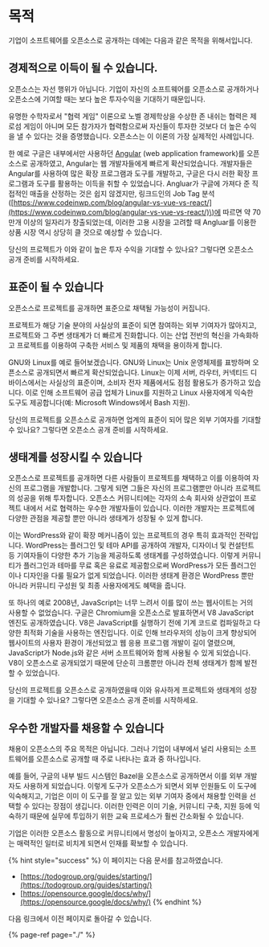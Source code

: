 # 목적

기업이 소프트웨어를 오픈소스로 공개하는 데에는 다음과 같은 목적을 위해서입니다. 

## 경제적으로 이득이 될 수 있습니다. 

오픈소스는 자선 행위가 아닙니다. 기업이 자신의 소프트웨어를 오픈소스로 공개하거나 오픈소스에 기여할 때는 보다 높은 투자수익을 기대하기 때문입니다.

유명한 수학자로서 "협력 게임" 이론으로 노벨 경제학상을 수상한 존 내쉬는 협력은 제로섬 게임이 아니며 모든 참가자가 협력함으로써 자신들이 투자한 것보다 더 높은 수익을 낼 수 있다는 것을 증명했습니다. 오픈소스는 이 이론의 가장 실제적인 사례입니다. 

한 예로 구글은 내부에서만 사용하던 [Angular](https://angular.io/) \(web application framework\)를 오픈소스로 공개하였고, Angular는 웹 개발자들에게 빠르게 확산되었습니다. 개발자들은 Angular를 사용하여 많은 확장 프로그램과 도구를 개발하고, 구글은 다시 러한 확장 프로그램과 도구를 활용하는 이득을 취할 수 있었습니다. Angluar가 구글에 가져다 준 직접적인 매출을 산정하는 것은 쉽지 않겠지만, 링크드인의 Job Tag 분석\([https://www.codeinwp.com/blog/angular-vs-vue-vs-react/](https://www.codeinwp.com/blog/angular-vs-vue-vs-react/)\)에 따르면 약 70만개 이상의 일자리가 창출되었는데, 이러한 고용 시장을 고려할 때 Angluar를 이용한 상품 시장 역시 상당히 클 것으로 예상할 수 있습니다.

당신의 프로젝트가 이와 같이 높은 투자 수익을 기대할 수 있나요? 그렇다면 오픈소스 공개 준비를 시작하세요. 

## 표준이 될 수 있습니다

오픈소스로 프로젝트를 공개하면 표준으로 채택될 가능성이 커집니다. 

프로젝트가 해당 기술 분야의 사실상의 표준이 되면 참여하는 외부 기여자가 많아지고, 프로젝트와 그 주변 생태계가 더 빠르게 진화합니다. 이는 산업 전반의 혁신을 가속화하고 프로젝트를 이용하여 구축한 서비스 및 제품의 채택을 용이하게 합니다. 

GNU와 Linux를 예로 들어보겠습니다. GNU와 Linux는 Unix 운영체제를 표방하며 오픈소스로 공개되면서 빠르게 확산되었습니다. Linux는 이제 서버, 라우터, 커넥티드 디바이스에서는 사실상의 표준이며, 소비자 전자 제품에서도 점점 활용도가 증가하고 있습니다. 이로 인해 소프트웨어 공급 업체가 Linux를 지원하고 Linux 사용자에게 익숙한 도구도 제공합니다\(예: Microsoft Windows에서 Bash 지원\). 

당신의 프로젝트를 오픈소스로 공개하면 업계의 표준이 되어 많은 외부 기여자를 기대할 수 있나요? 그렇다면 오픈소스 공개 준비를 시작하세요. 

## 생태계를 성장시킬 수 있습니다

오픈소스로 프로젝트를 공개하면 다른 사람들이 프로젝트를 채택하고 이를 이용하여 자신의 프로그램을 개발합니다. 그렇게 되면 그들은 자신의 프로그램뿐만 아니라 프로젝트의 성공을 위해 투자합니다. 오픈소스 커뮤니티에는 각자의 소속 회사와 상관없이 프로젝트 내에서 서로 협력하는 우수한 개발자들이 있습니다. 이러한 개발자는 프로젝트에 다양한 관점을 제공할 뿐만 아니라 생태계가 성장될 수 있게 합니다. 

이는 WordPress와 같이 확장 메커니즘이 있는 프로젝트의 경우 특히 효과적인 전략입니다. WordPress는 플러그인 및 테마 API를 공개하여 개발자, 디자이너 및 컨설턴트 등 기여자들이 다양한 추가 기능을 제공하도록 생태계를 구성하였습니다. 이렇게 커뮤니티가 플러그인과 테마를 무료 혹은 유료로 제공함으로써 WordPress가 모든 플러그인이나 디자인을 다룰 필요가 없게 되었습니다. 이러한 생태계 환경은 WordPress 뿐만 아니라 커뮤니티 구성원 및 최종 사용자에게도 혜택을 줍니다. 

또 하나의 예로 2008년, JavaScript는 너무 느려서 이를 많이 쓰는 웹사이트는 거의 사용할 수 없었습니다. 구글은 Chromium을 오픈소스로 발표하면서 V8 JavaScript 엔진도 공개하였습니다. V8은 JavaScript를 실행하기 전에 기계 코드로 컴파일하고 다양한 최적화 기술을 사용하는 엔진입니다. 이로 인해 브라우저의 성능이 크게 향상되어 웹사이트의 사용자 환경이 개선되었고 웹 응용 프로그램 개발이 길이 열렸으며, JavaScript가 Node.js와 같은 서버 소프트웨어와 함께 사용될 수 있게 되었습니다. V8이 오픈소스로 공개되었기 때문에 단순히 크롬뿐만 아니라 전체 생태계가 함께 발전할 수 있었습니다.

당신의 프로젝트를 오픈소스로 공개하였을때 이와 유사하게 프로젝트와 생태계의 성장을 기대할 수 있나요? 그렇다면 오픈소스 공개 준비를 시작하세요. 

## 우수한 개발자를 채용할 수 있습니다

채용이 오픈소스의 주요 목적은 아닙니다. 그러나 기업이 내부에서 널리 사용되는 소프트웨어를 오픈소스로 공개할 때 주로 나타나는 효과 중 하나입니다. 

예를 들어, 구글의 내부 빌드 시스템인 Bazel을 오픈소스로 공개하면서 이를 외부 개발자도 사용하게 되었습니다. 이렇게 도구가 오픈소스가 되면서 외부 인원들도 이 도구에 익숙해지고, 기업은 이미 이 도구를 잘 알고 있는 외부 기여자 중에서 채용할 인력을 선택할 수 있다는 장점이 생깁니다. 이러한 인력은 이미 기술, 커뮤니티 구축, 지원 등에 익숙하기 때문에 실무에 투입하기 위한 교육 프로세스가 훨씬 간소화될 수 있습니다. 

기업은 이러한 오픈소스 활동으로 커뮤니티에서 명성이 높아지고, 오픈소스 개발자에게는 매력적인 일터로 비치게 되면서 인재를 확보할 수 있습니다. 

{% hint style="success" %}
이 페이지는 다음 문서를 참고하였습니다. 

* [https://todogroup.org/guides/starting/](https://todogroup.org/guides/starting/) 
* [https://opensource.google/docs/why/](https://opensource.google/docs/why/)
{% endhint %}

다음 링크에서 이전 페이지로 돌아갈 수 있습니다.

{% page-ref page="./" %}

